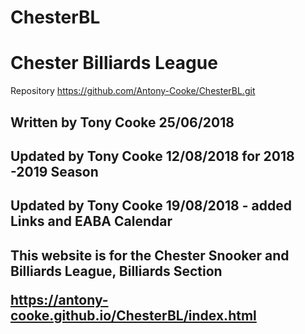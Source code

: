 # ChesterBL
<h1>Chester Billiards League</h1>

Repository https://github.com/Antony-Cooke/ChesterBL.git

<h2>Written by Tony Cooke 25/06/2018</h2>
<h2>Updated by Tony Cooke 12/08/2018 for 2018 -2019 Season</h2>
<h2>Updated by Tony Cooke 19/08/2018 - added Links and EABA Calendar<h2>

<p>This website is for the Chester Snooker and Billiards League, Billiards Section</p>

https://antony-cooke.github.io/ChesterBL/index.html


